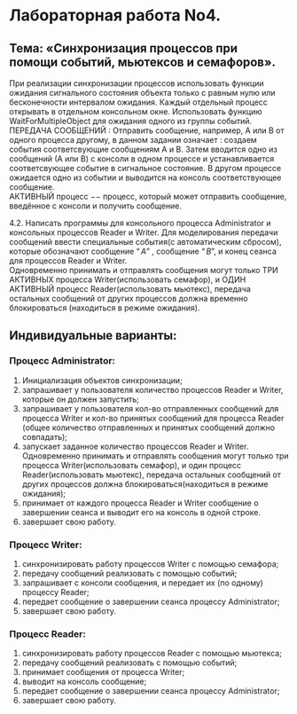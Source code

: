 # Лабораторная работа No4.
## Тема: «Синхронизация процессов при помощи событий, мьютексов и семафоров».                                  

При реализации синхронизации процессов использовать функции ожидания сигнального состояния объекта только с равным нулю или бесконечности интервалом ожидания. Каждый отдельный процесс открывать в отдельном консольном окне. Использовать функцию WaitForMultipleObject для ожидания одного из группы событий.                                                                    
ПЕРЕДАЧА СООБЩЕНИЙ : Отправить сообщение, например, А или В от одного процесса другому, в данном задании означает : создаем события соответсвующие сообщениям А и В. Затем вводится одно из сообщений (А или В) с консоли в одном процессе и устанавливается соответсвующее событие в сигнальное состояние. В другом процессе ожидается одно из событии и выводится на консоль соответствующее сообщение.                                                                                                                       
АКТИВНЫЙ процесс $--$ процесс, который может отправить сообщение, введённое с консоли и получить сообщение.

4.2. Написать программы для консольного процесса Administrator и консольных процессов Reader и Writer. Для моделирования передачи сообщений ввести специальные события(c автоматическим сбросом), которые обозначают сообщение $“A”$ , сообщение $“B”$, и конец сеанса для процессов Reader и Writer.                                                                                           
Одновременно принимать и отправлять сообщения могут только ТРИ АКТИВНЫХ процесса Writer(использовать семафор), и ОДИН АКТИВНЫЙ процесс Reader(использовать мьютекс), передача остальных сообщений от других процессов должна временно блокироваться (находиться в режиме ожидания).                                                                                                             

## Индивидуальные варианты:

### Процесс Administrator:

1. Инициализация объектов синхронизации;                                                                                        
2. запрашивает у пользователя количество процессов Reader и Writer, которые он должен запустить;                                  
3. запрашивает у пользователя кол-во отправленных сообщений для процесса Writer и кол-во принятых cообщений для процесса Reader (общее количество отправленных и принятых сообщений должно совпадать);                                                          
4. запускает заданное количество процессов Reader и Writer. Одновременно принимать и отправлять сообщения могут только три процесса Writer(использовать семафор), и один процесс Reader(использовать мьютекс), передача остальных сообщений от других процессов должна блокироваться(находиться в режиме ожидания);                                                                     
5. принимает от каждого процесса Reader и Writer сообщение о завершении сеанса и выводит его на консоль в одной строке.         
6. завершает свою работу.                                                                                                       

### Процесс Writer:       

1. синхронизировать работу процессов Writer с помощью семафора;                                                                  
2. передачу сообщений реализовать с помощью событий;                                                                            
3. запрашивает с консоли сообщения, и передает их (по одному) процессу Reader;                                                  
4. передает сообщение о завершении сеанса процессу Administrator;
5. завершает свою работу.                                                                                                       

### Процесс Reader:                                                                                                               
1. синхронизировать работу процессов Reader с помощью мьютекса;                                                                  
2. передачу сообщений реализовать с помощью событий;                                                                            
3. принимает сообщения от процесса Writer;                                                                                      
4. выводит на консоль сообщение;                                                                                                
5. передает сообщение о завершении сеанса процессу Administrator;                                                               
6. завершает свою работу.                                                                                                       
